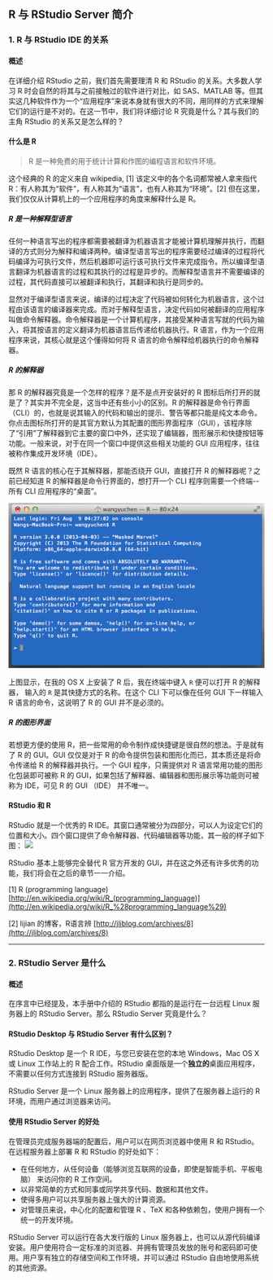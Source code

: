 ## R 与 RStudio Server 简介


### 1. R 与 RStudio IDE 的关系
#### 概述
在详细介绍 RStudio 之前，我们首先需要理清 R 和 RStudio 的关系。大多数人学习 R 时会自然的将其与之前接触过的软件进行对比，如 SAS、MATLAB 等。但其实这几种软件作为一个“应用程序”来说本身就有很大的不同，用同样的方式来理解它们的运行是不对的。在这一节中，我们将详细讨论 R 究竟是什么？其与我们的主角 RStudio 的关系又是怎么样的？
#### 什么是 R
> R 是一种免费的用于统计计算和作图的编程语言和软件环境。

这个经典的 R 的定义来自 wikipedia, [1] 该定义中的各个名词都常被人拿来指代 R：有人称其为“软件”，有人称其为“语言”，也有人称其为“环境”。[2] 但在这里，我们仅仅从计算机上的一个应用程序的角度来解释什么是 R。

##### R 是一种解释型语言
任何一种语言写出的程序都需要被翻译为机器语言才能被计算机理解并执行，而翻译的方式则分为解释和编译两种。编译型语言写出的程序需要经过编译的过程将代码编译为可执行文件，然后机器即可运行该可执行文件来完成指令。所以编译型语言翻译为机器语言的过程和其执行的过程是异步的。而解释型语言并不需要编译的过程，其代码直接可以被翻译和执行，其翻译和执行是同步的。

显然对于编译型语言来说，编译的过程决定了代码被如何转化为机器语言，这个过程由该语言的编译器来完成。而对于解释型语言，决定代码如何被翻译的应用程序叫做命令解释器。命令解释器是一个计算机程序，其接受某种语言写就的代码为输入，将其按语言的定义翻译为机器语言后传递给机器执行。R 语言，作为一个应用程序来说，其核心就是这个懂得如何将 R 语言的命令解释给机器执行的命令解释器。


##### R 的解释器
那 R 的解释器究竟是一个怎样的程序？是不是点开安装好的 R 图标后所打开的就是了？其实并不完全是，这当中还有些小小的区别。R 的解释器是命令行界面（CLI）的，也就是说其输入的代码和输出的提示、警告等都只能是纯文本命令。你点击图标所打开的是其官方默认为其配置的图形界面程序（GUI），该程序除了“引用”了解释器到它主要的窗口中外，还实现了编辑器，图形展示和快捷按钮等功能。一般来说，对于在同一个窗口中提供这些相关功能的 GUI 应用程序，往往被称作集成开发环境（IDE）。

既然 R 语言的核心在于其解释器，那能否绕开 GUI，直接打开 R 的解释器呢？之前已经知道 R 的解释器是命令行界面的，想打开一个 CLI 程序则需要一个终端--所有 CLI 应用程序的“桌面”。

![](fig/cli.png)


上图显示，在我的 OS X 上安装了 R 后，我在终端中键入 `R` 便可以打开 R 的解释器， 输入的 `R` 是其快捷方式的名称。在这个 CLI 下可以像在任何 GUI 下一样输入 R 语言的命令，这说明了 R 的 GUI 并不是必须的。

##### R 的图形界面
若想更方便的使用 R，把一些常用的命令制作成快捷键是很自然的想法。于是就有了 R 的 GUI。GUI 仅仅是对于 R 的命令提供包装和图形化而已，其本质还是将命令传递给 R 的解释器并执行。一个 GUI 程序，只需提供对 R 语言常用功能的图形化包装即可被称 R 的 GUI，如果包括了解释器、编辑器和图形展示等功能则可被称为 IDE，可见 R 的 GUI （IDE） 并不唯一。

#### RStudio 和 R
RStudio 就是一个优秀的 R IDE。其窗口通常被分为四部分，可以人为设定它们的位置和大小。四个窗口提供了命令解释器、代码编辑器等功能，其一般的样子如下图：
![](http://www.rstudio.com/images/screenshots/rstudio-web.png)

RStudio 基本上能够完全替代 R 官方开发的 GUI，并在这之外还有许多优秀的功能，我们将会在之后的章节一一介绍。

[1] R (programming language) [http://en.wikipedia.org/wiki/R_(programming_language)](http://en.wikipedia.org/wiki/R_%28programming_language%29)

[2] lijian 的博客，R语言辨 [http://jliblog.com/archives/8](http://jliblog.com/archives/8)

---

### 2. RStudio Server 是什么
#### 概述
在序言中已经提及，本手册中介绍的 RStudio 都指的是运行在一台远程 Linux 服务器上的 RStudio Server。那么 RStudio Server 究竟是什么？

#### RStudio Desktop 与 RStudio Server 有什么区别？
RStudio Desktop 是一个 R IDE，与您已安装在您的本地 Windows，Mac OS X 或 Linux 工作站上的 R 配合工作。RStudio 桌面版是一个**独立的**桌面应用程序，不需要以任何方式连接到 RStudio 服务器版。

RStudio Server 是一个 Linux 服务器上的应用程序，提供了在服务器上运行的 R 环境，而用户通过浏览器来访问。


#### 使用 RStudio Server 的好处
在管理员完成服务器端的配置后，用户可以在网页浏览器中使用 R 和 RStudio。在远程服务器上部署 R 和 RStudio 的好处如下：

* 在任何地方，从任何设备（能够浏览互联网的设备，即使是智能手机、平板电脑） 来访问你的 R 工作空间。
* 以非常简单的方式和同事或同学共享代码、数据和其他文件。
* 使得多用户可以共享服务器上强大的计算资源。
* 对管理员来说，中心化的配置和管理 R 、TeX 和各种依赖包，使用户拥有一个统一的开发环境。

RStudio Server 可以运行在各大发行版的 Linux 服务器上，也可以从源代码编译安装。用户使用符合一定标准的浏览器、并拥有管理员发放的账号和密码即可使用。用户享有独立的存储空间和工作环境，并可以通过 RStudio 自由地使用系统的其他资源。


